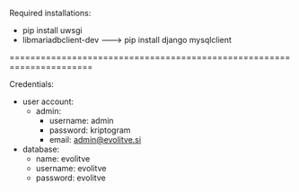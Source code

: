 Required installations:
- pip install uwsgi
- libmariadbclient-dev ---> pip install django mysqlclient

======================================================================

Credentials:
- user account:
	- admin:
		- username: admin
		- password: kriptogram
		- email: admin@evolitve.si
- database:
	- name: evolitve
	- username: evolitve
	- password: evolitve

